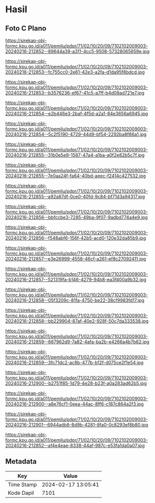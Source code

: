 # Hasil

## Foto C Plano

https://sirekap-obj-formc.kpu.go.id/a011/pemilu/pdpr/71/02/10/20/09/7102102009003-20240216-212852--89644a39-a311-4cc5-9508-57328065659e.jpg

https://sirekap-obj-formc.kpu.go.id/a011/pemilu/pdpr/71/02/10/20/09/7102102009003-20240216-212853--fc755cc0-2e61-42e3-a2fa-d1da95f8bdcd.jpg

https://sirekap-obj-formc.kpu.go.id/a011/pemilu/pdpr/71/02/10/20/09/7102102009003-20240216-212853--b3576236-ef67-41c5-a7ff-b4d08ad721e7.jpg

https://sirekap-obj-formc.kpu.go.id/a011/pemilu/pdpr/71/02/10/20/09/7102102009003-20240216-212854--e2b446e3-2baf-4f5d-a2a1-84e3656a6945.jpg

https://sirekap-obj-formc.kpu.go.id/a011/pemilu/pdpr/71/02/10/20/09/7102102009003-20240216-212854--5c2f5190-4729-44d9-bf54-2292ba8f86a1.jpg

https://sirekap-obj-formc.kpu.go.id/a011/pemilu/pdpr/71/02/10/20/09/7102102009003-20240216-212855--31b0e5e9-1587-47a4-a1ba-a0f2e82b5c7f.jpg

https://sirekap-obj-formc.kpu.go.id/a011/pemilu/pdpr/71/02/10/20/09/7102102009003-20240216-212855--7e0aa24f-fa64-40bd-aeec-f2414c427532.jpg

https://sirekap-obj-formc.kpu.go.id/a011/pemilu/pdpr/71/02/10/20/09/7102102009003-20240216-212855--a92a87df-0ce0-40fd-9c84-bf71d3a94317.jpg

https://sirekap-obj-formc.kpu.go.id/a011/pemilu/pdpr/71/02/10/20/09/7102102009003-20240216-212856--bbfccbe3-7285-49ba-9f07-9adbd774a4e9.jpg

https://sirekap-obj-formc.kpu.go.id/a011/pemilu/pdpr/71/02/10/20/09/7102102009003-20240216-212856--f548abf6-156f-42b5-acd0-120e32da85b9.jpg

https://sirekap-obj-formc.kpu.go.id/a011/pemilu/pdpr/71/02/10/20/09/7102102009003-20240216-212857--e3e26999-4558-46cf-a261-ef8c27092411.jpg

https://sirekap-obj-formc.kpu.go.id/a011/pemilu/pdpr/71/02/10/20/09/7102102009003-20240216-212857--521319fa-b146-4279-94b8-ea3f400a9b32.jpg

https://sirekap-obj-formc.kpu.go.id/a011/pemilu/pdpr/71/02/10/20/09/7102102009003-20240216-212858--05f3209c-81fa-4750-be22-38cf9983fd17.jpg

https://sirekap-obj-formc.kpu.go.id/a011/pemilu/pdpr/71/02/10/20/09/7102102009003-20240216-212858--bb229904-87af-40e2-928f-50c7da333538.jpg

https://sirekap-obj-formc.kpu.go.id/a011/pemilu/pdpr/71/02/10/20/09/7102102009003-20240216-212859--667962d9-7a82-4afa-ba2b-e4266a4b7b62.jpg

https://sirekap-obj-formc.kpu.go.id/a011/pemilu/pdpr/71/02/10/20/09/7102102009003-20240216-212859--3fc71dc2-ac8b-477b-b12f-d075ce2f1e54.jpg

https://sirekap-obj-formc.kpu.go.id/a011/pemilu/pdpr/71/02/10/20/09/7102102009003-20240216-212900--b2751f85-1d79-4e28-b23f-a0a283ad62b5.jpg

https://sirekap-obj-formc.kpu.go.id/a011/pemilu/pdpr/71/02/10/20/09/7102102009003-20240216-212900--a8e76cf1-0eea-44ac-8ff6-c187c864a2f3.jpg

https://sirekap-obj-formc.kpu.go.id/a011/pemilu/pdpr/71/02/10/20/09/7102102009003-20240216-212901--6944adb8-8d9b-4281-8fa0-0c8293ef8b80.jpg

https://sirekap-obj-formc.kpu.go.id/a011/pemilu/pdpr/71/02/10/20/09/7102102009003-20240216-212852--af4e4eae-8338-44af-987c-e53fa1da0a07.jpg


## Metadata

| Key        | Value               |
| ---------- | ------------------- |
| Time Stamp | 2024-02-17 13:05:41 |
| Kode Dapil | 7101                |



